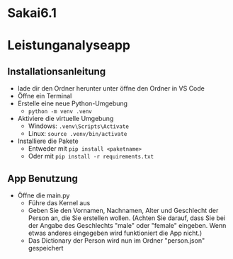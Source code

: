 # Sakai6.1
# Leistunganalyseapp

## Installationsanleitung

- lade dir den Ordner herunter unter öffne den Ordner in VS Code
- Öffne ein Terminal
- Erstelle eine neue Python-Umgebung
    - `python -m venv .venv`
- Aktiviere die virtuelle Umgebung
    - Windows: `.venv\Scripts\Activate`
    - Linux: `source .venv/bin/activate`
- Installiere die Pakete
    - Entweder mit `pip install <paketname>`
    - Oder mit `pip install -r requirements.txt`

## App Benutzung

- Öffne die main.py
    - Führe das Kernel aus
    - Geben Sie den Vornamen, Nachnamen, Alter und Geschlecht der Person an, die Sie erstellen wollen. (Achten Sie darauf, dass Sie bei der Angabe des Geschlechts "male" oder "female" eingeben. Wenn etwas anderes eingegeben wird funktioniert die App nicht.)
    - Das Dictionary der Person wird nun im Ordner "person.json" gespeichert
    

#

